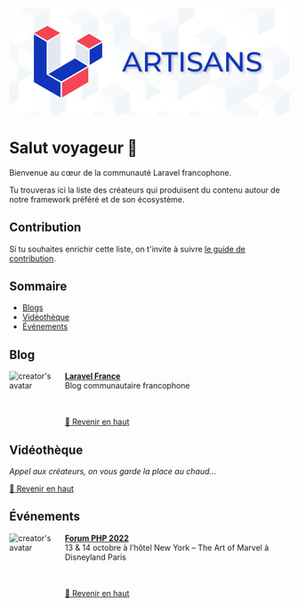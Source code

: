 <p align="center">
  <img src="/art/banner.png" alt="Artisans banner">
</p>

# Salut voyageur 👋

Bienvenue au cœur de la communauté Laravel francophone.

Tu trouveras ici la liste des créateurs qui produisent du contenu autour de notre framework préféré et de son écosystème.

## Contribution

Si tu souhaites enrichir cette liste, on t'invite à suivre [le guide de contribution](https://github.com/laravel-fr/awesome-creators/blob/master/CONTRIBUTING.md).

## Sommaire

+ [Blogs](#blog)
+ [Vidéothèque](#vidéothèque)
+ [Événements](#événements)

## Blog

[<img align="left" height="100px" width="100px" alt="creator's avatar" src="https://pbs.twimg.com/profile_images/1481320020907073538/7O5hhxRZ_400x400.jpg"/>](https://laravel-france.com)

[**Laravel France**](https://laravel-france.com) \
Blog communautaire francophone \
<br />
<br />


[🔼 Revenir en haut](#sommaire)

## Vidéothèque

*Appel aux créateurs, on vous garde la place au chaud...*

[🔼 Revenir en haut](#sommaire)

## Événements

[<img align="left" height="100px" width="100px" alt="creator's avatar" src="https://pbs.twimg.com/profile_images/600291061144145920/Lpf3TDQm_400x400.png"/>](https://event.afup.org/)

[**Forum PHP 2022**](https://event.afup.org/) \
13 & 14 octobre à l’hôtel New York – The Art of Marvel à Disneyland Paris \
<br />
<br />


[🔼 Revenir en haut](#sommaire)
